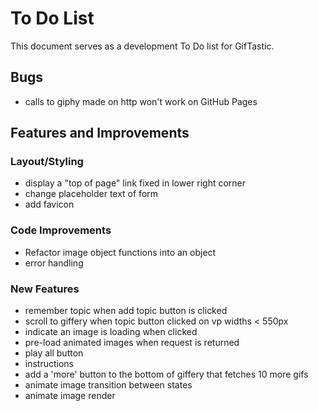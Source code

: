 # To Do List

This document serves as a development To Do list for GifTastic.

## Bugs
* calls to giphy made on http won't work on GitHub Pages

## Features and Improvements

### Layout/Styling
* display a "top of page" link fixed in lower right corner
* change placeholder text of form
* add favicon

### Code Improvements
* Refactor image object functions into an object
* error handling

### New Features
* remember topic when add topic button is clicked
* scroll to giffery when topic button clicked on vp widths < 550px
* indicate an image is loading when clicked
* pre-load animated images when request is returned
* play all button
* instructions
* add a 'more' button to the bottom of giffery that fetches 10 more gifs
* animate image transition between states
* animate image render